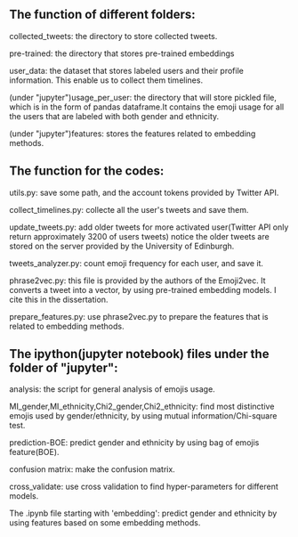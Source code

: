 ## The function of different folders:

collected_tweets: the directory to store collected tweets.

pre-trained: the directory that stores pre-trained embeddings

user_data: the dataset that stores labeled users and their profile information. This enable us to collect them timelines.

(under "jupyter")usage_per_user: the directory that will store pickled file, which is in the form of pandas dataframe.It contains
the emoji usage for all the users that are labeled with both gender and ethnicity.

(under "jupyter")features: stores the features related to embedding methods.

## The function for the codes:

utils.py: save some path, and the account tokens provided by Twitter API.

collect_timelines.py: collecte all the user's tweets and save them.

update_tweets.py: add older tweets for more activated user(Twitter API only return approximately 3200 of users tweets)
notice the older tweets are stored on the server provided by the University of Edinburgh.

tweets_analyzer.py: count emoji frequency for each user, and save it.

phrase2vec.py: this file is provided by the authors of the Emoji2vec. It converts a tweet into a vector,
by using pre-trained embedding models. I cite this in the dissertation.

prepare_features.py: use phrase2vec.py to prepare the features that is related to embedding methods.

## The ipython(jupyter notebook) files under the folder of "jupyter":

analysis: the script for general analysis of emojis usage.

MI_gender,MI_ethnicity,Chi2_gender,Chi2_ethnicity: find most distinctive emojis used by gender/ethnicity,
by using mutual information/Chi-square test.

prediction-BOE: predict gender and ethnicity by using bag of emojis feature(BOE).

confusion matrix: make the confusion matrix.

cross_validate: use cross validation to find hyper-parameters for different models.

The .ipynb file starting with 'embedding': predict gender and ethnicity by using features based on some embedding methods.

